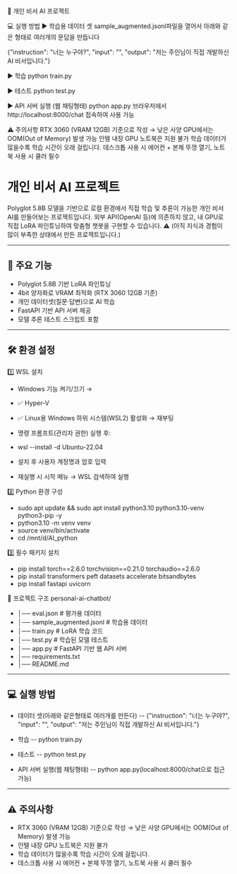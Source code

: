 🧠 개인 비서 AI 프로젝트






💻 실행 방법
▶ 학습용 데이터 셋
sample_augmented.jsonl파일을 열어서 아래와 같은 형태로 여러개의 문답을 만듭니다

{"instruction": "너는 누구야?", "input": "", "output": "저는 주인님이 직접 개발하신 AI 비서입니다."}

▶ 학습
python train.py

▶ 테스트
python test.py

▶ API 서버 실행 (웹 채팅형태)
python app.py
브라우저에서 http://localhost:8000/chat 접속하여 사용 가능

⚠️ 주의사항
RTX 3060 (VRAM 12GB) 기준으로 작성 → 낮은 사양 GPU에서는 OOM(Out of Memory) 발생 가능
인텔 내장 GPU 노트북은 지원 불가
학습 데이터가 많을수록 학습 시간이 오래 걸립니다.
데스크톱 사용 시 에어컨 + 본체 뚜껑 열기, 노트북 사용 시 쿨러 필수




# 개인 비서 AI 프로젝트

Polyglot 5.8B 모델을 기반으로 로컬 환경에서 직접 학습 및 추론이 가능한 개인 비서 AI를 만들어보는 프로젝트입니다.
외부 API(OpenAI 등)에 의존하지 않고, 내 GPU로 직접 LoRA 파인튜닝하여 맞춤형 챗봇을 구현할 수 있습니다.
⚠️ (아직 지식과 경험이 많이 부족한 상태에서 만든 프로젝트입니다.)


---
## 🚀 주요 기능
- Polyglot 5.8B 기반 LoRA 파인튜닝
- 4bit 양자화로 VRAM 최적화 (RTX 3060 12GB 기준)
- 개인 데이터셋(질문·답변)으로 AI 학습
- FastAPI 기반 API 서버 제공
- 모델 추론 테스트 스크립트 포함

---
## 🛠 환경 설정

1️⃣ WSL 설치
- Windows 기능 켜기/끄기 →
- ✅ Hyper-V
- ✅ Linux용 Windows 하위 시스템(WSL2) 활성화 → 재부팅

- 명령 프롬프트(관리자 권한) 실행 후:
- wsl --install -d Ubuntu-22.04
- 설치 후 사용자 계정명과 암호 입력
- 재실행 시 시작 메뉴 → WSL 검색하여 실행

2️⃣ Python 환경 구성
- sudo apt update && sudo apt install python3.10 python3.10-venv python3-pip -y
- python3.10 -m venv venv
- source venv/bin/activate
- cd /mnt/d/AI_python

3️⃣ 필수 패키지 설치
- pip install torch==2.6.0 torchvision==0.21.0 torchaudio==2.6.0
- pip install transformers peft datasets accelerate bitsandbytes
- pip install fastapi uvicorn

📂 프로젝트 구조
personal-ai-chatbot/
- │── eval.json                 # 평가용 데이터
- │── sample_augmented.jsonl     # 학습용 데이터
- │── train.py                   # LoRA 학습 코드
- │── test.py                    # 학습된 모델 테스트
- │── app.py                     # FastAPI 기반 웹 API 서버
- │── requirements.txt
- │── README.md

---
## 💻 실행 방법

- 데이터 셋(아래와 같은형태로 여러개를 만든다)
-- {"instruction": "너는 누구야?", "input": "", "output": "저는 주인님이 직접 개발하신 AI 비서입니다."}

- 학습
-- python train.py

- 테스트
-- python test.py

- API 서버 실행(웹 채팅형태)
-- python app.py(localhost:8000/chat으로 접근가능)

---
## ⚠️ 주의사항
- RTX 3060 (VRAM 12GB) 기준으로 작성 → 낮은 사양 GPU에서는 OOM(Out of Memory) 발생 가능
- 인텔 내장 GPU 노트북은 지원 불가
- 학습 데이터가 많을수록 학습 시간이 오래 걸립니다.
- 데스크톱 사용 시 에어컨 + 본체 뚜껑 열기, 노트북 사용 시 쿨러 필수